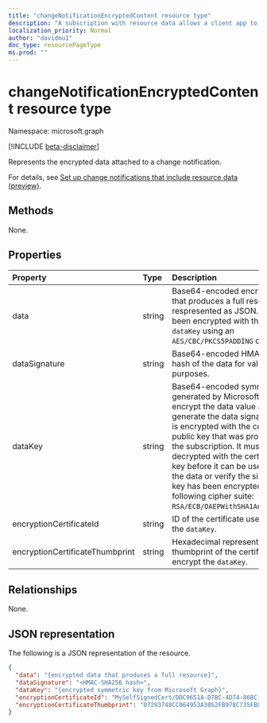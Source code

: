 ```yaml
---
title: "changeNotificationEncryptedContent resource type"
description: "A subscription with resource data allows a client app to receive change notifications with changes to data in Microsoft Graph. The change notification encrypted content represents the encrypted data attached with the notification."
localization_priority: Normal
author: "davidmu1"
doc_type: resourcePageType
ms.prod: ""
---
```


# changeNotificationEncryptedContent resource type

Namespace: microsoft.graph

[!INCLUDE [beta-disclaimer](../../includes/beta-disclaimer.md)]

Represents the encrypted data attached to a change notification.

For details, see [Set up change notifications that include resource data (preview)](/graph/webhooks-with-resource-data.md).

## Methods

None.

## Properties

| Property | Type | Description |
|:---------|:-----|:------------|
| data | string | Base64-encoded encrypted data that produces a full resource respresented as JSON. The data has been encrypted with the provided `dataKey` using an `AES/CBC/PKCS5PADDING` cipher suite. |
| dataSignature | string | Base64-encoded HMAC-SHA256 hash of the data for validation purposes. |
| dataKey | string | Base64-encoded symmetric key generated by Microsoft Graph to encrypt the data value and to generate the data signature. This key is encrypted with the certificate public key that was provided during the subscription. It must be decrypted with the certificate private key before it can be used to decrypt the data or verify the signature. This key has been encrypted with the following cipher suite: `RSA/ECB/OAEPWithSHA1AndMGF1Padding`. |
| encryptionCertificateId | string | ID of the certificate used to encrypt the `dataKey`. |
| encryptionCertificateThumbprint | string | Hexadecimal representation of the thumbprint of the certificate used to encrypt the `dataKey`. |

## Relationships

None.

## JSON representation

The following is a JSON representation of the resource.

<!-- {
  "blockType": "resource",
  "optionalProperties": [

  ],
  "@odata.type": "microsoft.graph.changeNotificationEncryptedContent"
}-->

```json
{
  "data": "{encrypted data that produces a full resource}",
  "dataSignature": "<HMAC-SHA256 hash>",
  "dataKey": "{encrypted symmetric key from Microsoft Graph}",
  "encryptionCertificateId": "MySelfSignedCert/DDC9651A-D7BC-4D74-86BC-A8923584B0AB",
  "encryptionCertificateThumbprint": "07293748CC064953A3052FB978C735FB89E61C3D"
}
```

<!-- uuid: 564a955a-4837-424d-b7b8-3c6c33d5176d
2020-05-25 14:57:30 UTC -->
<!--
{
  "type": "#page.annotation",
  "description": "changeNotificationEncryptedConent resource",
  "keywords": "",
  "section": "documentation",
  "tocPath": "",
  "suppressions": []
}
-->


